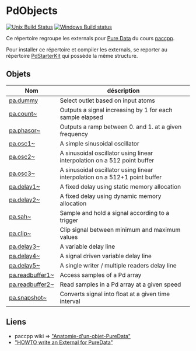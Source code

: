 # PdObjects
[![Unix Build Status](https://travis-ci.org/paccpp/PdObjects.svg?branch=master)](https://travis-ci.org/paccpp/PdObjects) [![Windows Build status](https://ci.appveyor.com/api/projects/status/qvt1p0h499eiu47p/branch/master?svg=true)](https://ci.appveyor.com/project/eliottparis/pdobjects)

Ce répertoire regroupe les externals pour [Pure Data](https://puredata.info/) du cours [paccpp](https://github.com/paccpp/paccpp).

Pour installer ce répertoire et compiler les externals, se reporter au répertoire [PdStarterKit](https://github.com/paccpp/PdStarterKit) qui possède la même structure.

## Objets

| Nom       | déscription |
|-----------|-------------|
|[pa.dummy](source/projects/pa.dummy)           | Select outlet based on input atoms |
|[pa.count~](source/projects/pa.count_tilde)    | Outputs a signal increasing by 1 for each sample elapsed |
|[pa.phasor~](source/projects/pa.phasor_tilde)  | Outputs a ramp between 0. and 1. at a given frequency |
|[pa.osc1~](source/projects/pa.osc1_tilde)      | A simple sinusoidal oscillator |
|[pa.osc2~](source/projects/pa.osc2_tilde)      | A sinusoidal oscillator using linear interpolation on a 512 point buffer |
|[pa.osc3~](source/projects/pa.osc3_tilde)      | A sinusoidal oscillator using linear interpolation on a 512+1 point buffer |
|[pa.delay1~](source/projects/pa.delay1_tilde)  | A fixed delay using static memory allocation |
|[pa.delay2~](source/projects/pa.delay2_tilde)  | A fixed delay using dynamic memory allocation |
|[pa.sah~](source/projects/pa.sah_tilde)        | Sample and hold a signal according to a trigger |
|[pa.clip~](source/projects/pa.clip_tilde)      | Clip signal between minimum and maximum values |
|[pa.delay3~](source/projects/pa.delay3_tilde)  | A variable delay line |
|[pa.delay4~](source/projects/pa.delay4_tilde)  | A signal driven variable delay line |
|[pa.delay5~](source/projects/pa.delay5_tilde)  | A single writer / multiple readers delay line |
|[pa.readbuffer1~](source/projects/pa.readbuffer1_tilde)  | Access samples of a Pd array |
|[pa.readbuffer2~](source/projects/pa.readbuffer2_tilde)  | Read samples in a Pd array at a given speed |
|[pa.snapshot~](source/projects/pa.snapshot_tilde)  | Converts signal into float at a given time interval|

## Liens

- paccpp wiki => ["Anatomie-d'un-objet-PureData"](https://github.com/paccpp/paccpp/wiki/Anatomie-d'un-objet-PureData)
- ["HOWTO write an External for PureData"](http://pdstatic.iem.at/externals-HOWTO/)
